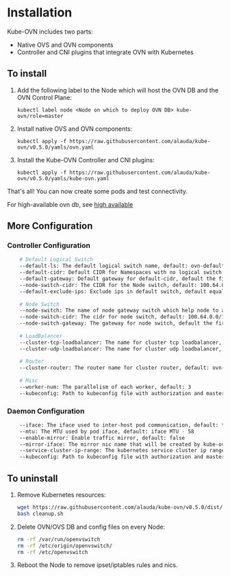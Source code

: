 # Installation


Kube-OVN includes two parts:
- Native OVS and OVN components
- Controller and CNI plugins that integrate OVN with Kubernetes

## To install

1. Add the following label to the Node which will host the OVN DB and the OVN Control Plane:

    `kubectl label node <Node on which to deploy OVN DB> kube-ovn/role=master`
2. Install native OVS and OVN components:

    `kubectl apply -f https://raw.githubusercontent.com/alauda/kube-ovn/v0.5.0/yamls/ovn.yaml`
3. Install the Kube-OVN Controller and CNI plugins:

    `kubectl apply -f https://raw.githubusercontent.com/alauda/kube-ovn/v0.5.0/yamls/kube-ovn.yaml`

That's all! You can now create some pods and test connectivity.

For high-available ovn db, see [high available](high-available.md)

## More Configuration

### Controller Configuration

```bash
    # Default Logical Switch
    --default-ls: The default logical switch name, default: ovn-default
    --default-cidr: Default CIDR for Namespaces with no logical switch annotation, default: 10.16.0.0/16
    --default-gateway: Default gateway for default-cidr, default the first ip in default-cidr
    --node-switch-cidr: The CIDR for the Node switch, default: 100.64.0.0/16
    --default-exclude-ips: Exclude ips in default switch, default equals to gateway address
    
    # Node Switch
    --node-switch: The name of node gateway switch which help node to access pod network, default: join
    --node-switch-cidr: The cidr for node switch, default: 100.64.0.0/16
    --node-switch-gateway: The gateway for node switch, default the first ip in node-switch-cidr
    
    # LoadBalancer
    --cluster-tcp-loadbalancer: The name for cluster tcp loadbalancer, default cluster-tcp-loadbalancer
    --cluster-udp-loadbalancer: The name for cluster udp loadbalancer, default cluster-udp-loadbalancer
    
    # Router
    --cluster-router: The router name for cluster router, default: ovn-cluster
    
    # Misc
    --worker-num: The parallelism of each worker, default: 3
    --kubeconfig: Path to kubeconfig file with authorization and master location information. If not set use the inCluster token
```

### Daemon Configuration

```bash
    --iface: The iface used to inter-host pod communication, default: the default route iface
    --mtu: The MTU used by pod iface, default: iface MTU - 58
    --enable-mirror: Enable traffic mirror, default: false
    --mirror-iface: The mirror nic name that will be created by kube-ovn, default: mirror0
    --service-cluster-ip-range: The kubernetes service cluster ip range, default: 10.96.0.0/12
    --kubeconfig: Path to kubeconfig file with authorization and master location information. If not set use the inCluster token
```

## To uninstall

1. Remove Kubernetes resources:

    ```bash
    wget https://raw.githubusercontent.com/alauda/kube-ovn/v0.5.0/dist/images/cleanup.sh
    bash cleanup.sh
    ```

2. Delete OVN/OVS DB and config files on every Node:

    ```bash
    rm -rf /var/run/openvswitch
    rm -rf /etc/origin/openvswitch/
    rm -rf /etc/openvswitch
    ```
3. Reboot the Node to remove ipset/iptables rules and nics.